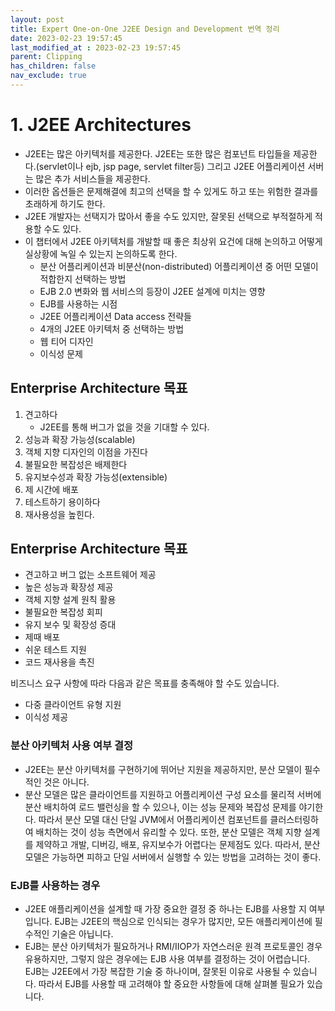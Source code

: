 ```yaml
---
layout: post
title: Expert One-on-One J2EE Design and Development 번역 정리
date: 2023-02-23 19:57:45
last_modified_at : 2023-02-23 19:57:45
parent: Clipping
has_children: false
nav_exclude: true
---
```


# 1. ****J2EE Architectures****

- J2EE는 많은 아키텍처를 제공한다. J2EE는 또한 많은 컴포넌트 타입들을 제공한다.(servlet이나 ejb, jsp page, servlet filter등) 그리고 J2EE 어플리케이션 서버는 많은 추가 서비스들을 제공한다.
- 이러한 옵션들은 문제해결에 최고의 선택을 할 수 있게도 하고 또는 위험한 결과를 초래하게 하기도 한다.
- J2EE 개발자는 선택지가 많아서 좋을 수도 있지만, 잘못된 선택으로 부적절하게 적용할 수도 있다.
- 이 챕터에서 J2EE 아키텍처를 개발할 때 좋은 최상위 요건에 대해 논의하고 어떻게 실상황에 녹일 수 있는지 논의하도록 한다.
    - 분산 어플리케이션과 비분산(non-distributed) 어플리케이션 중 어떤 모델이 적합한지 선택하는 방법  
    - EJB 2.0 변화와 웹 서비스의 등장이 J2EE 설계에 미치는 영향  
    - EJB를 사용하는 시점  
    - J2EE 어플리케이션 Data access 전략들  
    - 4개의 J2EE 아키텍처 중 선택하는 방법  
    - 웹 티어 디자인  
    - 이식성 문제  

## Enterprise Architecture 목표

1. 견고하다
    - J2EE를 통해 버그가 없을 것을 기대할 수 있다.  
2. 성능과 확장 가능성(scalable) 
3. 객체 지향 디자인의 이점을 가진다
4. 불필요한 복잡성은 배제한다
5. 유지보수성과 확장 가능성(extensible)
6. 제 시간에 배포
7. 테스트하기 용이하다
8. 재사용성을 높힌다.

## Enterprise Architecture 목표

- 견고하고 버그 없는 소프트웨어 제공
- 높은 성능과 확장성 제공
- 객체 지향 설계 원칙 활용
- 불필요한 복잡성 회피
- 유지 보수 및 확장성 증대
- 제때 배포
- 쉬운 테스트 지원
- 코드 재사용을 촉진

비즈니스 요구 사항에 따라 다음과 같은 목표를 충족해야 할 수도 있습니다.

- 다중 클라이언트 유형 지원
- 이식성 제공

### 분산 아키텍처 사용 여부 결정

- J2EE는 분산 아키텍처를 구현하기에 뛰어난 지원을 제공하지만, 분산 모델이 필수적인 것은 아니다.
- 분산 모델은 많은 클라이언트를 지원하고 어플리케이션 구성 요소를 물리적 서버에 분산 배치하여 로드 밸런싱을 할 수 있으나, 이는 성능 문제와 복잡성 문제를 야기한다. 따라서 분산 모델 대신 단일 JVM에서 어플리케이션 컴포넌트를 클러스터링하여 배치하는 것이 성능 측면에서 유리할 수 있다. 또한, 분산 모델은 객체 지향 설계를 제약하고 개발, 디버깅, 배포, 유지보수가 어렵다는 문제점도 있다. 따라서, 분산 모델은 가능하면 피하고 단일 서버에서 실행할 수 있는 방법을 고려하는 것이 좋다.

### EJB를 사용하는 경우

- J2EE 애플리케이션을 설계할 때 가장 중요한 결정 중 하나는 EJB를 사용할 지 여부입니다. EJB는 J2EE의 핵심으로 인식되는 경우가 많지만, 모든 애플리케이션에 필수적인 기술은 아닙니다.
- EJB는 분산 아키텍처가 필요하거나 RMI/IIOP가 자연스러운 원격 프로토콜인 경우 유용하지만, 그렇지 않은 경우에는 EJB 사용 여부를 결정하는 것이 어렵습니다. EJB는 J2EE에서 가장 복잡한 기술 중 하나이며, 잘못된 이유로 사용될 수 있습니다. 따라서 EJB를 사용할 때 고려해야 할 중요한 사항들에 대해 살펴볼 필요가 있습니다.